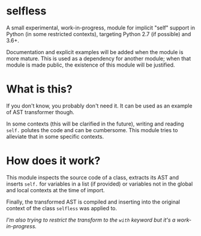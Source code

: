 selfless
========

A small experimental, work-in-progress, module for implicit "self" support in Python (in some restricted contexts), targeting Python 2.7 (if possible) and 3.6+.

Documentation and explicit examples will be added when the module is more mature. This is used as a dependency for another module; when that module is made public, the existence of this module will be justified.

What is this?
=============
If you don't know, you probably don't need it. It can be used as an example of AST transformer though.

In some contexts (this will be clarified in the future), writing and reading `self.` polutes the code and can be cumbersome. This module tries to alleviate that in some specific contexts.

How does it work?
=================

This module inspects the source code of a class, extracts its AST and inserts `self.` for variables in a list (if provided) or variables not in the global and local contexts at the time of import. 

Finally, the transformed AST is compiled and inserting into the original context of the class `selfless` was applied to.

*I'm also trying to restrict the transform to the `with` keyword but it's a work-in-progress.*

